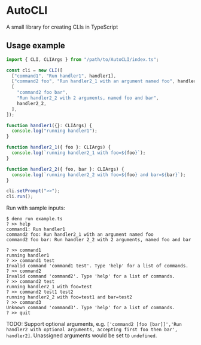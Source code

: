 # AutoCLI

A small library for creating CLIs in TypeScript

## Usage example

```ts
import { CLI, CLIArgs } from "/path/to/AutoCLI/index.ts";

const cli = new CLI([
  ["command1", "Run handler1", handler1],
  ["command2 foo", "Run handler2_1 with an argument named foo", handler2_1],
  [
    "command2 foo bar",
    "Run handler2_2 with 2 arguments, named foo and bar",
    handler2_2,
  ],
]);

function handler1({}: CLIArgs) {
  console.log("running handler1");
}

function handler2_1({ foo }: CLIArgs) {
  console.log(`running handler2_1 with foo=${foo}`);
}

function handler2_2({ foo, bar }: CLIArgs) {
  console.log(`running handler2_2 with foo=${foo} and bar=${bar}`);
}

cli.setPrompt(">>");
cli.run();
```

Run with sample inputs:

```
$ deno run example.ts
? >> help
command1: Run handler1
command2 foo: Run handler2_1 with an argument named foo
command2 foo bar: Run handler 2_2 with 2 arguments, named foo and bar

? >> command1
running handler1
? >> command1 test
Invalid command 'command1 test'. Type 'help' for a list of commands.
? >> command2
Invalid command 'command2'. Type 'help' for a list of commands.
? >> command2 test
running handler2_1 with foo=test
? >> command2 test1 test2
running handler2_2 with foo=test1 and bar=test2
? >> command3
Unknown command 'command3'. Type 'help' for a list of commands.
? >> quit
```

TODO: Support optional arguments, e.g. `['command2 [foo [bar]]','Run handler2 with optional arguments, accepting first foo then bar', handler2]`. Unassigned arguments would be set to `undefined`.
